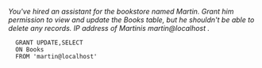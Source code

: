 *You've hired an assistant for the bookstore named Martin. Grant him permission to view and update the Books table, but he shouldn't be able to delete any records. IP address of Martinis martin@localhost .*

      GRANT UPDATE,SELECT
      ON Books
      FROM 'martin@localhost'


